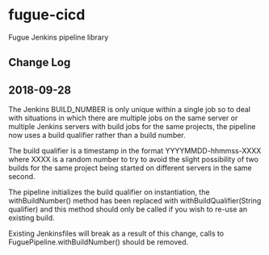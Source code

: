 # fugue-cicd
Fugue Jenkins pipeline library

## Change Log

## 2018-09-28
The Jenkins BUILD_NUMBER is only unique within a single job so to deal with situations in which there are multiple jobs
on the same server or multiple Jenkins servers with build jobs for the same projects, the pipeline now uses a 
build qualifier rather than a build number.

The build qualifier is a timestamp in the format YYYYMMDD-hhmmss-XXXX where XXXX is a random number to try to avoid the 
slight possibility of two builds for the same project being started on different servers in the same second.

The pipeline initializes the build qualifier on instantiation, the withBuildNumber() method has been replaced with
withBuildQualifier(String qualifier) and this method should only be called if you wish to re-use an existing build.

Existing Jenkinsfiles will break as a result of this change, calls to FuguePipeline.withBuildNumber() should be removed.